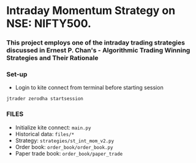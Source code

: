 # Intraday Momentum Strategy on NSE: NIFTY500. 

### This project employs one of the intraday trading strategies discussed in Ernest P. Chan's - Algorithmic Trading Winning Strategies and Their Rationale

### Set-up

- Login to kite connect from terminal before starting session

```jtrader zerodha startsession```

### FILES

- Initialize kite connect: `main.py`
- Historical data: `files/*`
- Strategy: `strategies/st_int_mom_v2.py`
- Order book: `order_book/order_book.py`
- Paper trade book: `order_book/paper_trade`